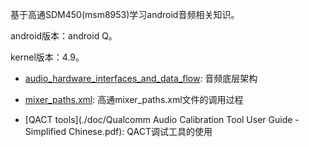 基于高通SDM450(msm8953)学习android音频相关知识。

android版本：android Q。

kernel版本：4.9。

* [audio_hardware_interfaces_and_data_flow](./doc/audio_hardware_interfaces_and_data_flow.md): 音频底层架构

* [mixer_paths.xml](https://www.cnblogs.com/helloworldtoyou/p/8378604.html): 高通mixer_paths.xml文件的调用过程

* [QACT tools](./doc/Qualcomm Audio Calibration Tool User Guide - Simplified Chinese.pdf): QACT调试工具的使用

